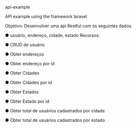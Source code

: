 api-example 

API example using the framework laravel 

Objetivo: Desenvolver uma api Restful com os seguintes dados


● usuário, endereço, cidade, estado
Recursos:

● CRUD de usuário

● Obter endereços

● Obter endereço por id

● Obter Cidades

● Obter Cidades por id

● Obter Estados

● Obter Estado por id

● Obter total de usuários cadastrados por cidade

● Obter total de usuários cadastrados por estado


